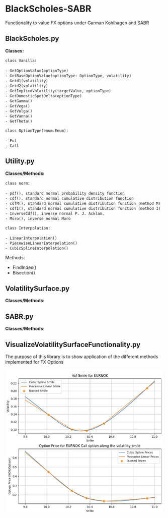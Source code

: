 # BlackScholes-SABR
Functionality to value FX options under Garman Kohlhagen and SABR


## BlackScholes.py
**Classes:**
```
class Vanilla:

- GetOptionValue(optionType)
- GetBaseOptionValue(optionType: OptionType, volatility)
- Getd1(volatility)
- Getd2(volatility)
- GetImpliedVolatility(targetValue, optionType)
- GetDomesticSpotDelta(optionType)
- GetGamma()
- GetVega()
- GetVolga()
- GetVanna()
- GetTheta()
```

```
class OptionType(enum.Enum):

- Put
- Call
```
## Utility.py
**Classes/Methods:**


```
class norm:

- pdf(), standard normal probability density function
- cdf(), standard normal cumulative distribution function
- cdfM(), standard normal cumulative distribution function (method M)
- cdfI(), standard normal cumulative distribution function (method I)
- InverseCdf(), inverse normal P. J. Acklam.
- Moro(), inverse normal Moro
```

```
class Interpolation:

- LinearInterpolation()
- PiecewiseLinearInterpolation()
- CubicSplineInterpolation()
```

Methods:
- FindIndex()
- Bisection()

## VolatilitySurface.py
**Classes/Methods:**


## SABR.py
**Classes/Methods:**


## VisualizeVolatilitySurfaceFunctionality.py
The purpose of this library is to show application of the different methods implemented for FX Options

 ![Smile](https://github.com/henrik-lauritsen-ch/Pictures/blob/main/bss_fx_smile2_cubic_spline.png)
